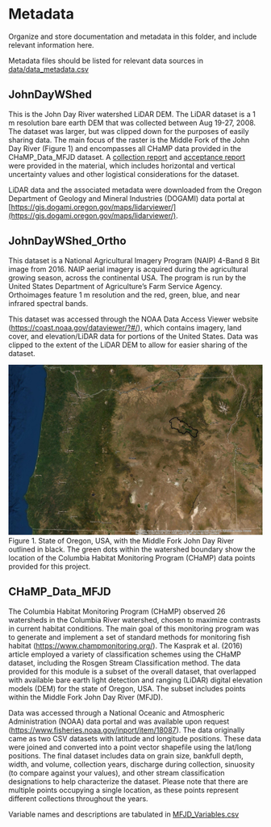 # Metadata
Organize and store documentation and metadata in this folder, and include relevant information here.

Metadata files should be listed for relevant data sources in [data/data_metadata.csv](../data_metadata.csv)

## JohnDayWShed

This is the John Day River watershed LiDAR DEM. The LiDAR dataset is a 1 m resolution bare earth DEM that was collected between Aug 19-27, 2008. The dataset was larger, but was clipped down for the purposes of easily sharing data. The main focus of the raster is the Middle Fork of the John Day River (Figure 1) and encompasses all CHaMP data provided in the CHaMP_Data_MFJD dataset. A [collection report](Camp_Creek_Lidar_Report_2008.pdf) and [acceptance report](2008_OLC_Camp_Creek_Acceptance_Report.pdf) were provided in the material, which includes horizontal and vertical uncertainty values and other logistical considerations for the dataset.

LiDAR data and the associated metadata were downloaded from the Oregon Department of Geology and Mineral Industries (DOGAMI) data portal at [https://gis.dogami.oregon.gov/maps/lidarviewer/](https://gis.dogami.oregon.gov/maps/lidarviewer/).

## JohnDayWShed_Ortho

This dataset is a National Agricultural Imagery Program (NAIP) 4-Band 8 Bit image from 2016. NAIP aerial imagery is acquired during the agricultural growing season, across the continental USA. The program is run by the United States Department of Agriculture’s Farm Service Agency. Orthoimages feature 1 m resolution and the red, green, blue, and near infrared spectral bands.

This dataset was accessed through the NOAA Data Access Viewer website (https://coast.noaa.gov/dataviewer/?#/), which contains imagery, land cover, and elevation/LiDAR data for portions of the United States. Data was clipped to the extent of the LiDAR DEM to allow for easier sharing of the dataset.

![area of interest](aoi.jpg) 
Figure 1. State of Oregon, USA, with the Middle Fork John Day River outlined in black. The green dots within the watershed boundary show the location of the Columbia Habitat Monitoring Program (CHaMP) data points provided for this project.

## CHaMP_Data_MFJD

The Columbia Habitat Monitoring Program (CHaMP) observed 26 watersheds in the Columbia River watershed, chosen to maximize contrasts in current habitat conditions. The main goal of this monitoring program was to generate and implement a set of standard methods for monitoring fish habitat (https://www.champmonitoring.org/). The Kasprak et al. (2016) article employed a variety of classification schemes using the CHaMP dataset, including the Rosgen Stream Classification method. The data provided for this module is a subset of the overall dataset, that overlapped with available bare earth light detection and ranging (LiDAR) digital elevation models (DEM) for the state of Oregon, USA. The subset includes points within the Middle Fork John Day River (MFJD).

Data was accessed through a National Oceanic and Atmospheric Administration (NOAA) data portal and was available upon request (https://www.fisheries.noaa.gov/inport/item/18087). The data originally came as two CSV datasets with latitude and longitude positions. These data were joined and converted into a point vector shapefile using the lat/long positions. The final dataset includes data on grain size, bankfull depth, width, and volume, collection years, discharge during collection, sinuosity (to compare against your values), and other stream classification designations to help characterize the dataset. Please note that there are multiple points occupying a single location, as these points represent different collections throughout the years.

Variable names and descriptions are tabulated in [MFJD_Variables.csv](MFJD_Variables.csv)
